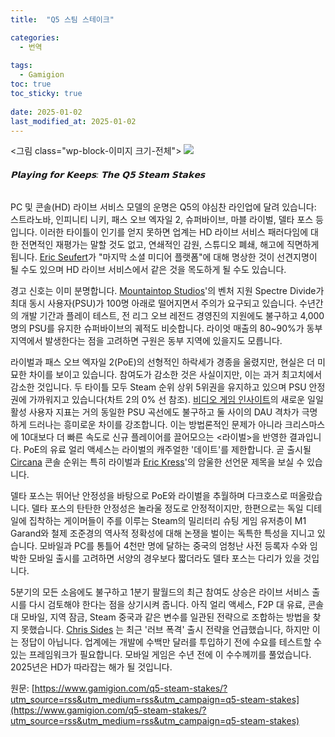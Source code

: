 ```yaml
---
title:  "Q5 스팀 스테이크"

categories:
  - 번역
  
tags:
  - Gamigion
toc: true
toc_sticky: true
 
date: 2025-01-02
last_modified_at: 2025-01-02
---
```

<그림 class="wp-block-이미지 크기-전체"> ![](https://www.gamigion.com/wp-content/uploads/2025/01/Q5-Steam-Stakes.jpg)

###### 𝗣𝗹𝗮𝘆𝗶𝗻𝗴 𝗳𝗼𝗿 𝗞𝗲𝗲𝗽𝘀: 𝗧𝗵𝗲 𝗤𝟱 𝗦𝘁𝗲𝗮𝗺 𝗦𝘁𝗮𝗸𝗲𝘀

PC 및 콘솔(HD) 라이브 서비스 모델의 운명은 Q5의 야심찬 라인업에 달려 있습니다: 스트라노바, 인피니티 니키, 패스 오브 엑자일 2, 슈퍼바이브, 마블 라이벌, 델타 포스 등입니다. 이러한 타이틀이 인기를 얻지 못하면 업계는 HD 라이브 서비스 패러다임에 대한 전면적인 재평가는 말할 것도 없고, 연쇄적인 감원, 스튜디오 폐쇄, 해고에 직면하게 됩니다. [](https://www.linkedin.com/in/ACoAAAC5jmQBhzPgSmJjVgHSSeohaZSme6JDXhc)[Eric Seufert](https://www.gamigion.com/in/ericseufert/)가 "마지막 소셜 미디어 플랫폼"에 대해 명상한 것이 선견지명이 될 수도 있으며 HD 라이브 서비스에서 같은 것을 목도하게 될 수도 있습니다.  
  
경고 신호는 이미 분명합니다. [Mountaintop Studios](https://www.linkedin.com/company/mountaintop/)'의 벤처 지원 Spectre Divide가 최대 동시 사용자(PSU)가 100명 아래로 떨어지면서 주의가 요구되고 있습니다. 수년간의 개발 기간과 플레이 테스트, 전 리그 오브 레전드 경영진의 지원에도 불구하고 4,000명의 PSU를 유지한 슈퍼바이브의 궤적도 비슷합니다. 라이엇 매출의 80~90%가 동부 지역에서 발생한다는 점을 고려하면 구원은 동부 지역에 있을지도 모릅니다.  
  
라이벌과 패스 오브 엑자일 2(PoE)의 선형적인 하락세가 경종을 울렸지만, 현실은 더 미묘한 차이를 보이고 있습니다. 참여도가 감소한 것은 사실이지만, 이는 과거 최고치에서 감소한 것입니다. 두 타이틀 모두 Steam 순위 상위 5위권을 유지하고 있으며 PSU 안정권에 가까워지고 있습니다(차트 2의 0% 선 참조). [비디오 게임 인사이트](https://www.linkedin.com/company/vginsights/)의 새로운 일일 활성 사용자 지표는 거의 동일한 PSU 곡선에도 불구하고 둘 사이의 DAU 격차가 극명하게 드러나는 흥미로운 차이를 강조합니다. 이는 방법론적인 문제가 아니라 크리스마스에 10대보다 더 빠른 속도로 신규 플레이어를 끌어모으는 <라이벌>을 반영한 결과입니다. PoE의 유료 얼리 액세스는 라이벌의 캐주얼한 '데이트'를 제한합니다. 곧 출시될 [Circana](https://www.linkedin.com/company/wearecircana/) 콘솔 순위는 특히 라이벌과 [](https://www.linkedin.com/in/ACoAAAAQqVgBTqnnCh5bU1k5A6-BDKobctkWzno)[Eric Kress](https://www.gamigion.com/in/erickress/)'의 암울한 선언문 제목을 보실 수 있습니다.  
  
델타 포스는 뛰어난 안정성을 바탕으로 PoE와 라이벌을 추월하며 다크호스로 떠올랐습니다. 델타 포스의 탄탄한 안정성은 놀라울 정도로 안정적이지만, 한편으로는 독일 디테일에 집착하는 게이머들이 주를 이루는 Steam의 밀리터리 슈팅 게임 유저층이 M1 Garand와 철제 조준경의 역사적 정확성에 대해 논쟁을 벌이는 독특한 특성을 지니고 있습니다. 모바일과 PC를 통틀어 4천만 명에 달하는 중국의 엄청난 사전 등록자 수와 임박한 모바일 출시를 고려하면 서양의 경우보다 짧더라도 델타 포스는 다리가 있을 것입니다.  
  
5분기의 모든 소음에도 불구하고 1분기 팔월드의 최근 참여도 상승은 라이브 서비스 출시를 다시 검토해야 한다는 점을 상기시켜 줍니다. 아직 얼리 액세스, F2P 대 유료, 콘솔 대 모바일, 지역 잠금, Steam 중국과 같은 변수를 일관된 전략으로 조합하는 방법을 찾지 못했습니다. [](https://www.linkedin.com/in/ACoAAApNP5sBdO8iFuiR4Nr1TQmYKPgdiSFLB7s)[Chris Sides](https://www.gamigion.com/in/chris-sides-10ba7049/) 는 최근 '러브 폭격' 출시 전략을 언급했습니다, 하지만 이는 정답이 아닙니다. 업계에는 개발에 수백만 달러를 투입하기 전에 수요를 테스트할 수 있는 프레임워크가 필요합니다. 모바일 게임은 수년 전에 이 수수께끼를 풀었습니다. 2025년은 HD가 따라잡는 해가 될 것입니다.

원문: [https://www.gamigion.com/q5-steam-stakes/?utm_source=rss&utm_medium=rss&utm_campaign=q5-steam-stakes](https://www.gamigion.com/q5-steam-stakes/?utm_source=rss&utm_medium=rss&utm_campaign=q5-steam-stakes)